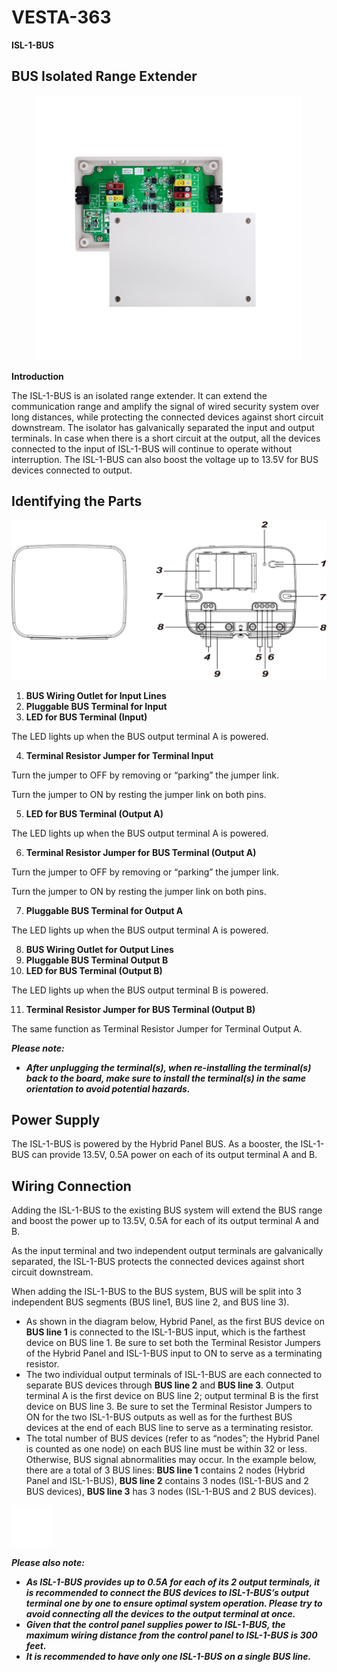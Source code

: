 # VESTA-363

**ISL-1-BUS**

## **BUS Isolated Range Extender**&#x20;

<figure><img src=".gitbook/assets/image (21).png" alt=""><figcaption></figcaption></figure>

**Introduction**

The ISL-1-BUS is an isolated range extender. It can extend the communication range and amplify the signal of wired security system over long distances, while protecting the connected devices against short circuit downstream. The isolator has galvanically separated the input and output terminals. In case when there is a short circuit at the output, all the devices connected to the input of ISL-1-BUS will continue to operate without interruption. The ISL-1-BUS can also boost the voltage up to 13.5V for BUS devices connected to output.

## **Identifying the Parts**

![](<.gitbook/assets/0 (10).png>)

1. **BUS Wiring Outlet for Input Lines**
2. **Pluggable BUS Terminal for Input**
3. **LED for BUS Terminal (Input)**

&#x20;     The LED lights up when the BUS output terminal A is powered.

4. **Terminal Resistor Jumper for Terminal Input**

&#x20;      Turn the jumper to OFF by removing or “parking” the jumper link.

&#x20;      Turn the jumper to ON by resting the jumper link on both pins.

5. **LED for BUS Terminal (Output A)**

&#x20;      The LED lights up when the BUS output terminal A is powered.

6. **Terminal Resistor Jumper for BUS Terminal (Output A)**

&#x20;      Turn the jumper to OFF by removing or “parking” the jumper link.

&#x20;      Turn the jumper to ON by resting the jumper link on both pins.

7. **Pluggable BUS Terminal for Output A**

&#x20;      The LED lights up when the BUS output terminal A is powered.

8. **BUS Wiring Outlet for Output Lines**
9. **Pluggable BUS Terminal Output B**
10. **LED for BUS Terminal (Output B)**

&#x20;     The LED lights up when the BUS output terminal B is powered.

11. **Terminal Resistor Jumper for BUS Terminal (Output B)**

&#x20;     The same function as Terminal Resistor Jumper for Terminal Output A.

_**Please note:**_

* _**After unplugging the terminal(s), when re-installing the terminal(s) back to the board, make sure to install the terminal(s) in the same orientation to avoid potential hazards.**_

## **Power Supply**

The ISL-1-BUS is powered by the Hybrid Panel BUS. As a booster, the ISL-1-BUS can provide 13.5V, 0.5A power on each of its output terminal A and B.

## **Wiring Connection**

Adding the ISL-1-BUS to the existing BUS system will extend the BUS range and boost the power up to 13.5V, 0.5A for each of its output terminal A and B.

As the input terminal and two independent output terminals are galvanically separated, the ISL-1-BUS protects the connected devices against short circuit downstream.

When adding the ISL-1-BUS to the BUS system, BUS will be split into 3 independent BUS segments (BUS line1, BUS line 2, and BUS line 3).

* As shown in the diagram below, Hybrid Panel, as the first BUS device on **BUS line 1** is connected to the ISL-1-BUS input, which is the farthest device on BUS line 1. Be sure to set both the Terminal Resistor Jumpers of the Hybrid Panel and ISL-1-BUS input to ON to serve as a terminating resistor.
* The two individual output terminals of ISL-1-BUS are each connected to separate BUS devices through **BUS line 2** and **BUS line 3**. Output terminal A is the first device on BUS line 2; output terminal B is the first device on BUS line 3. Be sure to set the Terminal Resistor Jumpers to ON for the two ISL-1-BUS outputs as well as for the furthest BUS devices at the end of each BUS line to serve as a terminating resistor.
* The total number of BUS devices (refer to as “nodes”; the Hybrid Panel is counted as one node) on each BUS line must be within 32 or less. Otherwise, BUS signal abnormalities may occur. In the example below, there are a total of 3 BUS lines: **BUS line 1** contains 2 nodes (Hybrid Panel and ISL-1-BUS), **BUS line 2** contains 3 nodes (ISL-1-BUS and 2 BUS devices), **BUS line 3** has 3 nodes (ISL-1-BUS and 2 BUS devices).

![](<.gitbook/assets/5 (3).jpeg>)

_**Please also note:**_

* _**As ISL-1-BUS provides up to 0.5A for each of its 2 output terminals, it is recommended to connect the BUS devices to ISL-1-BUS’s output terminal one by one to ensure optimal system operation. Please try to avoid connecting all the devices to the output terminal at once.**_
* _**Given that the control panel supplies power to ISL-1-BUS, the maximum wiring distance from the control panel to ISL-1-BUS is 300 feet.**_
* _**It is recommended to have only one ISL-1-BUS on a single BUS line.**_
